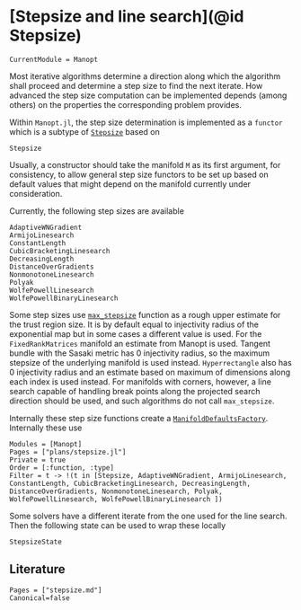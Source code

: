 # [Stepsize and line search](@id Stepsize)

```@meta
CurrentModule = Manopt
```

Most iterative algorithms determine a direction along which the algorithm shall proceed and
determine a step size to find the next iterate. How advanced the step size computation can be implemented depends (among others) on the properties the corresponding problem provides.

Within `Manopt.jl`, the step size determination is implemented as a `functor` which is a subtype of [`Stepsize`](@ref) based on

```@docs
Stepsize
```

Usually, a constructor should take the manifold `M` as its first argument, for consistency,
to allow general step size functors to be set up based on default values that might depend
on the manifold currently under consideration.

Currently, the following step sizes are available

```@docs
AdaptiveWNGradient
ArmijoLinesearch
ConstantLength
CubicBracketingLinesearch
DecreasingLength
DistanceOverGradients
NonmonotoneLinesearch
Polyak
WolfePowellLinesearch
WolfePowellBinaryLinesearch
```

Some step sizes use [`max_stepsize`](@ref) function as a rough upper estimate for the trust region size.
It is by default equal to injectivity radius of the exponential map but in some cases a different value is used.
For the `FixedRankMatrices` manifold an estimate from Manopt is used.
Tangent bundle with the Sasaki metric has 0 injectivity radius, so the maximum stepsize of the underlying manifold is used instead.
`Hyperrectangle` also has 0 injectivity radius and an estimate based on maximum of dimensions along each index is used instead.
For manifolds with corners, however, a line search capable of handling break points along the projected search direction should be used, and such algorithms do not call `max_stepsize`.

Internally these step size functions create a [`ManifoldDefaultsFactory`](@ref).
Internally these use

```@autodocs
Modules = [Manopt]
Pages = ["plans/stepsize.jl"]
Private = true
Order = [:function, :type]
Filter = t -> !(t in [Stepsize, AdaptiveWNGradient, ArmijoLinesearch, ConstantLength, CubicBracketingLinesearch, DecreasingLength, DistanceOverGradients, NonmonotoneLinesearch, Polyak, WolfePowellLinesearch, WolfePowellBinaryLinesearch ])
```


Some solvers have a different iterate from the one used for the line search.
Then the following state can be used to wrap these locally

```@docs
StepsizeState
```

## Literature

```@bibliography
Pages = ["stepsize.md"]
Canonical=false
```
